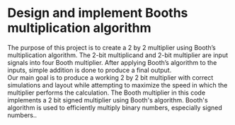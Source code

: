 # Design and implement Booths multiplication algorithm

The purpose of this project is to create a 2 by 2 
multiplier using Booth’s multiplication algorithm. 
The 2-bit multiplicand and 2-bit multiplier are 
input signals into four Booth multiplier. After 
applying Booth’s algorithm to the inputs, simple 
addition is done to produce a final output.  
Our main goal is to produce a working 2 by 2 bit 
multiplier with correct simulations and layout 
while attempting to maximize the speed in which 
the multiplier performs the calculation. 
The Booth multiplier in this code implements a 2
bit signed multiplier using Booth's algorithm. 
Booth's algorithm is used to efficiently multiply 
binary numbers, especially signed numbers.. 
